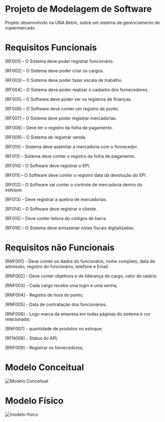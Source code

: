 # Projeto de Modelagem de Software
Projeto desenvolvido na UNA Betim, sobre um sistema de gerenciamento de supermercado.

# Requisitos Funcionais
[RF001] – O Sistema deve poder registrar funcionário.

[RF002] – O Sistema deve poder criar os cargos.

[RF003] – O Sistema deve poder fazer escala de trabalho.

[RF004] – O Sistema deve poder realizar o cadastro dos fornecedores.

[RF005] – O Software deve poder ver os registros de finanças.

[RF006] – O Software deve conter um registro de ponto.

[RF007] – O Sistema deve poder registrar mercadorias. 

[RF008] – Deve ter o registro da folha de pagamento. 

[RF009] – O Sistema de registrar venda.

[RF010] – Sistema deve assimilar a mercadoria com o fornecedor.

[RF011] – Sistema deve conter o registro da folha de pagamento.

[RF010] – O Software deve registrar o EPI.

[RF011] – O Software deve conter o registro data da devolução do EPI.

[RF012] – O Software vai conter o controle de mercadoria dentro do estoque.

[RF013] – Deve registrar a quebra de mercadorias.

[RF014] – O Software deve registrar o cliente.

[RF015] – Deve conter leitura do códigos de barra.

[RF016] – O Sistema deve armazenar notas fiscais digitalizadas.

# Requisitos não Funcionais

[RNF001] - Deve conter os dados do funcionário, nome completo, data de admissão, registro do funcionário, telefone e Email.

[RNF002] - Deve conter objetivos e de liderança do cargo, valor do salário.

[RNF003] - Cada cargo recebe uma login e uma senha;

[RNF004] - Registro de hora do ponto; 

[RNF005] - Data de contratação dos funcionários.

[RNF006] - Logo marca da empresa em todas páginas do sistema e cor relacionada;

[RNF007] - quantidade de produtos no estoque;

[RFN008] - Status do API;

[RNF009] - Registrar os fornecedores;

# Modelo Conceitual
![Modelo Conceitual](https://github.com/Projeto-SAS/projeto-a3/assets/96255118/e5b5092e-4f28-4c14-a7da-b57ef7d8d891)

# Modelo Físico
![modelo-fisico](https://github.com/Projeto-SAS/projeto-a3/assets/96255118/5c46497b-2341-4d37-8074-2abf52b91c4a)
